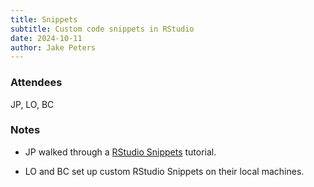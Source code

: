 ```yaml
---
title: Snippets
subtitle: Custom code snippets in RStudio
date: 2024-10-11
author: Jake Peters
---
```


### Attendees

JP, LO, BC

### Notes

-   JP walked through a [RStudio Snippets](../tutorials/snippets.qmd) tutorial.

-   LO and BC set up custom RStudio Snippets on their local machines.
